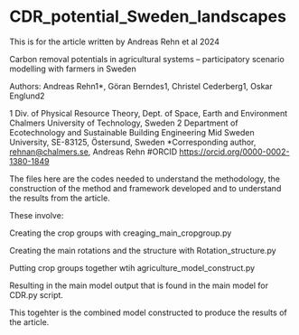# CDR_potential_Sweden_landscapes


This is for the article written by Andreas Rehn et al 2024

Carbon removal potentials in agricultural systems – participatory scenario modelling with farmers in Sweden

Authors: Andreas Rehn1*, Göran Berndes1, Christel Cederberg1, Oskar Englund2

1 Div. of Physical Resource Theory, Dept. of Space, Earth and Environment
Chalmers University of Technology, Sweden
2 Department of Ecotechnology and Sustainable Building Engineering
Mid Sweden University, SE-83125, Östersund, Sweden
*Corresponding author, rehnan@chalmers.se, Andreas Rehn 
#ORCID https://orcid.org/0000-0002-1380-1849


The files here are the codes needed to understand the methodology, the construction of the method and framework developed and to understand the results from the article. 

These involve: 

Creating the crop groups with creaging_main_cropgroup.py

Creating the main rotations and the structure with Rotation_structure.py

Putting crop groups together wtih agriculture_model_construct.py

Resulting in the main model output that is found in the main model for CDR.py script. 


This togehter is the combined model constructed to produce the results of the article. 














